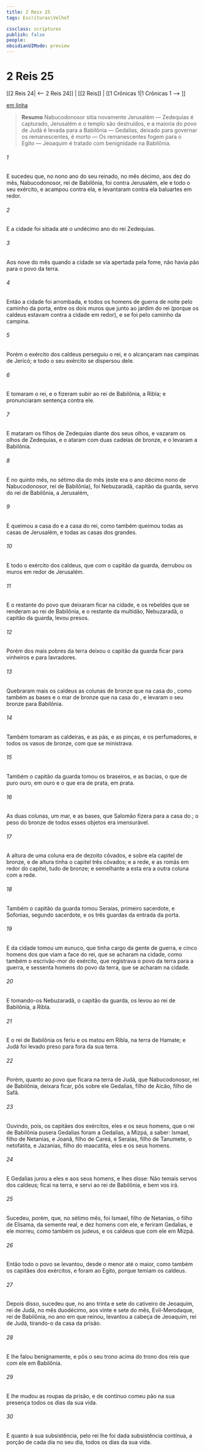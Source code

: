 ```yaml
---
title: 2 Reis 25
tags: Escrituras\VelhoT

cssclass: scriptures
publish: false
people:
obsidianUIMode: preview
---
```


# 2 Reis 25
[[2 Reis 24| <-- 2 Reis 24]] | [[2 Reis]] | [[1 Crônicas 1|1 Crônicas 1 --> ]]

[em linha](https://churchofjesuschrist.org/study/scriptures/ot/2-kgs/25?lang=por)

> __Resumo__
Nabucodonosor sitia novamente Jerusalém — Zedequias é capturado, Jerusalém e o templo são destruídos, e a maioria do povo de Judá é levada para a Babilônia — Gedalias, deixado para governar os remanescentes, é morto — Os remanescentes fogem para o Egito — Jeoaquim é tratado com benignidade na Babilônia.

###### 1 
E sucedeu que, no nono ano do seu reinado, no mês décimo, aos dez do mês, Nabucodonosor, rei de Babilônia, foi contra Jerusalém, ele e todo o seu exército, e acampou contra ela, e levantaram contra ela baluartes em redor.

###### 2 
E a cidade foi sitiada até o undécimo ano do rei Zedequias.

###### 3 
Aos nove do mês  quando a cidade se via apertada pela fome, não havia pão para o povo da terra.

###### 4 
Então a cidade foi arrombada, e todos os homens de guerra  de noite pelo caminho da porta, entre os dois muros que  junto ao jardim do rei (porque os caldeus estavam contra a cidade em redor), e  se foi pelo caminho da campina.

###### 5 
Porém o exército dos caldeus perseguiu o rei, e o alcançaram nas campinas de Jericó; e todo o seu exército se dispersou dele.

###### 6 
E tomaram o rei, e o fizeram subir ao rei de Babilônia, a Ribla; e pronunciaram sentença contra ele.

###### 7 
E mataram os filhos de Zedequias diante dos seus olhos, e vazaram os olhos de Zedequias, e o ataram com duas cadeias de bronze, e o levaram a Babilônia.

###### 8 
E no quinto mês, no sétimo dia do mês (este era o ano décimo nono de Nabucodonosor, rei de Babilônia), foi Nebuzaradã, capitão da guarda, servo do rei de Babilônia, a Jerusalém,

###### 9 
E queimou a casa do  e a casa do rei, como também queimou todas as casas de Jerusalém, e todas as casas dos grandes.

###### 10 
E todo o exército dos caldeus, que  com o capitão da guarda, derrubou os muros em redor de Jerusalém.

###### 11 
E o restante do povo que deixaram ficar na cidade, e os rebeldes que se renderam ao rei de Babilônia, e o restante da multidão, Nebuzaradã, o capitão da guarda, levou presos.

###### 12 
Porém dos mais pobres da terra deixou o capitão da guarda ficar  para vinheiros e para lavradores.

###### 13 
Quebraram mais os caldeus as colunas de bronze que  na casa do , como também as bases e o mar de bronze que  na casa do , e levaram o seu bronze para Babilônia.

###### 14 
Também tomaram as caldeiras, e as pás, e as pinças, e os perfumadores, e todos os vasos de bronze, com que se ministrava.

###### 15 
Também o capitão da guarda tomou os braseiros, e as bacias, o que  de puro ouro, em ouro e o que era de prata, em prata.

###### 16 
As duas colunas, um mar, e as bases, que Salomão fizera para a casa do ; o peso do bronze de todos esses objetos era imensurável.

###### 17 
A altura de uma coluna era de dezoito côvados, e sobre ela  capitel de bronze, e de altura tinha o capitel três côvados; e a rede, e as romãs em redor do capitel, tudo  de bronze; e semelhante a esta era a outra coluna com a rede.

###### 18 
Também o capitão da guarda tomou Seraías, primeiro sacerdote, e Sofonias, segundo sacerdote, e os três guardas da entrada da porta.

###### 19 
E da cidade tomou um eunuco, que tinha cargo da gente de guerra, e cinco homens dos que viam a face do rei, que se acharam na cidade, como também o escrivão-mor do exército, que registrava o povo da terra para a guerra, e sessenta homens do povo da terra, que se acharam na cidade.

###### 20 
E tomando-os Nebuzaradã, o capitão da guarda, os levou ao rei de Babilônia, a Ribla.

###### 21 
E o rei de Babilônia os feriu e os matou em Ribla, na terra de Hamate; e Judá foi levado preso para fora da sua terra.

###### 22 
Porém, quanto ao povo que ficara na terra de Judá, que Nabucodonosor, rei de Babilônia, deixara ficar, pôs sobre ele  Gedalias, filho de Aicão, filho de Safã.

###### 23 
Ouvindo, pois, os capitães dos exércitos, eles e os seus homens, que o rei de Babilônia pusera Gedalias  foram a Gedalias, a Mizpá, a saber: Ismael, filho de Netanias, e Joanã, filho de Careá, e Seraías, filho de Tanumete, o netofatita, e Jazanias, filho do maacatita, eles e os seus homens.

###### 24 
E Gedalias jurou a eles e aos seus homens, e lhes disse: Não temais  servos dos caldeus; ficai na terra, e servi ao rei de Babilônia, e bem vos irá.

###### 25 
Sucedeu, porém, que, no sétimo mês, foi Ismael, filho de Netanias, o filho de Elisama, da semente real, e dez homens com ele, e feriram Gedalias, e ele morreu, como também os judeus, e os caldeus que  com ele em Mizpá.

###### 26 
Então todo o povo se levantou, desde o menor até o maior, como também os capitães dos exércitos, e foram ao Egito, porque temiam os caldeus.

###### 27 
Depois disso, sucedeu que, no ano trinta e sete do cativeiro de Jeoaquim, rei de Judá, no mês duodécimo, aos vinte e sete do mês, Evil-Merodaque, rei de Babilônia, no ano em que reinou, levantou a cabeça de Jeoaquim, rei de Judá, tirando-o da casa da prisão.

###### 28 
E lhe falou benignamente, e pôs o seu trono acima do trono dos reis que  com ele em Babilônia.

###### 29 
E lhe mudou as roupas da prisão, e de contínuo comeu pão na sua presença todos os dias da sua vida.

###### 30 
E quanto à sua subsistência, pelo rei lhe foi dada subsistência contínua, a porção de cada dia no seu dia, todos os dias da sua vida.

